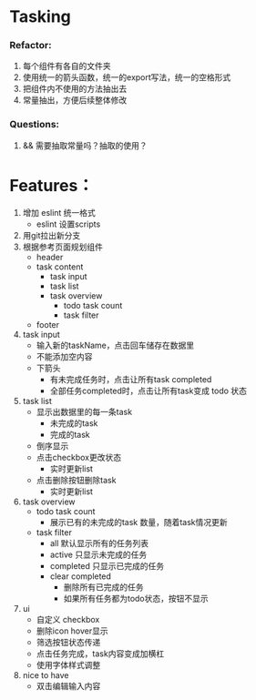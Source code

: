 # Tasking

### Refactor:
1. 每个组件有各自的文件夹
2. 使用统一的箭头函数，统一的export写法，统一的空格形式
3. 把组件内不使用的方法抽出去
4. 常量抽出，方便后续整体修改

### Questions:
1. && 需要抽取常量吗？抽取的使用？

# Features：
1. 增加 eslint 统一格式
    - eslint 设置scripts 
2. 用git拉出新分支
3. 根据参考页面规划组件
    - header
    - task content
        - task input
        - task list
        - task overview
          - todo task count
          - task filter
    - footer
4. task input
   - 输入新的taskName，点击回车储存在数据里
   - 不能添加空内容
   - 下箭头
     - 有未完成任务时，点击让所有task completed
     - 全部任务completed时，点击让所有task变成 todo 状态
5. task list
   - 显示出数据里的每一条task
     - 未完成的task
     - 完成的task
   - 倒序显示
   - 点击checkbox更改状态
     - 实时更新list
   - 点击删除按钮删除task     
     - 实时更新list
6. task overview
   - todo task count
     - 展示已有的未完成的task 数量，随着task情况更新
   - task filter
     - all 默认显示所有的任务列表
     - active 只显示未完成的任务
     - completed 只显示已完成的任务
     - clear completed 
       - 删除所有已完成的任务
       - 如果所有任务都为todo状态，按钮不显示
7. ui
   - 自定义 checkbox
   - 删除icon hover显示
   - 筛选按钮状态传递
   - 点击任务完成，task内容变成加横杠
   - 使用字体样式调整
8. nice to have
   - 双击编辑输入内容
